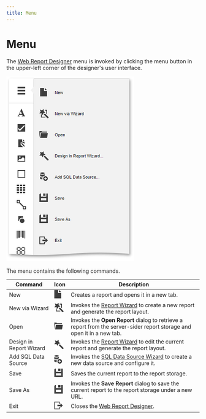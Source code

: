 ```yaml
---
title: Menu
---
```

# Menu
The [Web Report Designer](../../report-designer.md) menu is invoked by clicking the menu button in the upper-left corner of the designer's user interface.

![eud-menu-0](../../../images/img119983.png)

The menu contains the following commands.

| Command | Icon | Description |
|---|---|---|
| New | ![new](../../../images/img120690.png) | Creates a report and opens it in a new tab. |
| New via Wizard | ![new-via-wizard](../../../images/img120691.png) | Invokes the [Report Wizard](../wizards/report-wizard.md) to create a new report and generate the report layout. |
| Open | ![open](../../../images/img120695.png) | Invokes the **Open Report** dialog to retrieve a report from the server-sider report storage and open it in a new tab. |
| Design in Report Wizard | ![design](../../../images/img120692.png) | Invokes the [Report Wizard](../wizards/report-wizard.md) to edit the current report and generate the report layout. |
| Add SQL Data Source | ![sql](../../../images/img120696.png) | Invokes the [SQL Data Source Wizard](../wizards/sql-data-source-wizard.md) to create a new data source and configure it. |
| Save | ![web-report-designer-menu-commands-save](../../../images/img120697.png) | Saves the current report to the report storage. |
| Save As | ![web-report-designer-menu-commands-save](../../../images/img120697.png) | Invokes the **Save Report** dialog to save the current report to the report storage under a new URL. |
| Exit | ![web-report-designer-menu-commands-exit](../../../images/img121437.png) | Closes the [Web Report Designer](../../report-designer.md). |